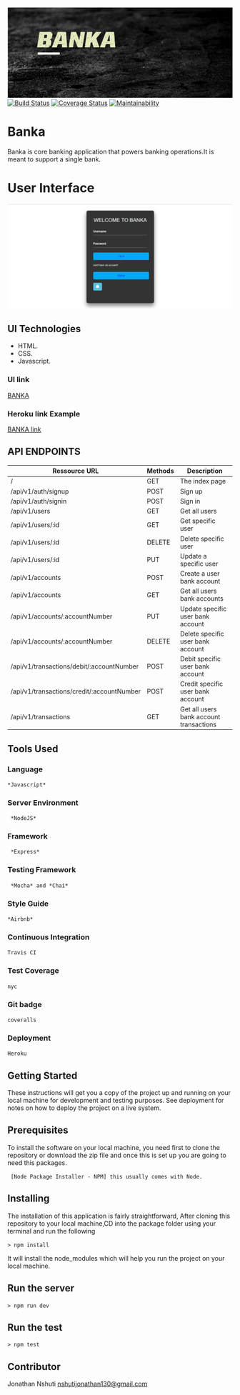 ![Banka](images/front.png)
[![Build Status](https://travis-ci.org/nshutijonathan/Banka.svg?branch=develop)](https://travis-ci.org/nshutijonathan/Banka)
[![Coverage Status](https://coveralls.io/repos/github/nshutijonathan/Banka/badge.svg?branch=develop)](https://coveralls.io/github/nshutijonathan/Banka?branch=develop)
[![Maintainability](https://api.codeclimate.com/v1/badges/f9967a634125a11b3a3a/maintainability)](https://codeclimate.com/github/nshutijonathan/Banka/maintainability)
# Banka
Banka is core banking application that powers banking operations.It is meant to support a single bank.

# User Interface

![BANKA](images/ui.png "banka")

## UI Technologies
* HTML.
* CSS.
* Javascript.
### UI link
 [BANKA](https://nshutijonathan.github.io/Banka/ui/html/)

 ### Heroku link Example

[BANKA link](https://bankaweb.herokuapp.com/)

## API ENDPOINTS
| Ressource URL | Methods  | Description  |
| ------- | --- | --- |
| / | GET | The index page |
| /api/v1/auth/signup| POST | Sign up |
| /api/v1/auth/signin| POST | Sign in |
| /api/v1/users| GET | Get all users |
| /api/v1/users/:id| GET | Get specific user |
| /api/v1/users/:id| DELETE| Delete specific user |
| /api/v1/users/:id| PUT | Update a specific user |
| /api/v1/accounts| POST | Create a user bank account |
| /api/v1/accounts| GET| Get all  users bank accounts |
| /api/v1/accounts/:accountNumber| PUT| Update specific user bank account |
| /api/v1/accounts/:accountNumber| DELETE| Delete specific user bank account |
| /api/v1/transactions/debit/:accountNumber| POST| Debit specific user bank account |
| /api/v1/transactions/credit/:accountNumber| POST| Credit specific user bank account |
| /api/v1/transactions| GET| Get all users bank account transactions |
## Tools Used

### Language
```
*Javascript*
```
### Server Environment
```
 *NodeJS* 
 ```
### Framework
```
 *Express* 
 ```
### Testing Framework
```
 *Mocha* and *Chai*
 ```
### Style Guide
```
*Airbnb*
```
### Continuous Integration
```
Travis CI
```
### Test Coverage
```
nyc
```
### Git badge
```
coveralls
```
### Deployment
```
Heroku
```
## Getting Started
These instructions will get you a copy of the project up and running on your local machine for development and testing purposes. See deployment for notes on how to deploy the project on a live system.
## Prerequisites
To install the software on your local machine, you need first to clone the repository or download the zip file and once this is set up you are going to need this packages.

```
 [Node Package Installer - NPM] this usually comes with Node.
```

## Installing
The installation of this application is fairly straightforward, After cloning this repository to your local machine,CD into the package folder using your terminal and run the following

```
> npm install
```

It will install the node_modules which will help you run the project on your local machine.

## Run the server
```
> npm run dev
```
## Run the test
```
> npm test
```


## Contributor
Jonathan Nshuti <nshutijonathan130@gmail.com>